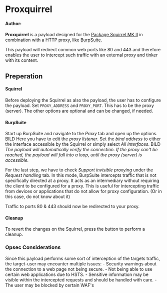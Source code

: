 # Proxquirrel
#### Author: 

**Proxquirrel** is a payload designed for the [Package Squirrel MK II](https://shop.hak5.org/products/packet-squirrel-mark-ii) in combination with a HTTP proxy, like [BurpSuite](https://portswigger.net/burp/releases/professional-community-2024-5-5?requestededition=community&requestedplatform=).

This payload will redirect common web ports like 80 and 443 and therefore enables the user to intercept such traffic with an external proxy and tinker with its content.

## Preperation
#### Squirrel
Before deploying the Squirrel as also the payload, the user has to configure the payload.
Set `PROXY_ADDRESS` and `PROXY_PORT`. This has to be the proxy (server). 
The other options are optional and can be changed, if needed. 
#### BurpSuite
Start up BurpSuite and navigate to the *Proxy* tab and open up the options.
BILD
Here you have to edit the *proxy listener*.
Set the *bind address* to either the interface accessible by the Squirrel or simply select *All Interfaces*. 
BILD
*The payload will automatically verify the connection. If the proxy can't be reached, the payload will fall into a loop, until the proxy (server) is accessible.*

For the last step, we have to check *Support invisible proxying* under the *Request handling* tab.
In this mode, BurpSuite intercepts traffic that is not specifically directed at a proxy. It acts as an intermediary without requiring the client to be configured for a proxy. This is useful for intercepting traffic from devices or applications that do not allow for proxy configuration. (Or in this case, do not know about it)

Traffic to ports 80 & 443 should now be redirected to your proxy.

#### Cleanup
To revert the changes on the Squirrel, press the button to perform a cleanup.



### Opsec Considerations
Since this payload performs some sort of interception of the targets traffic, the target-user may encounter multiple issues: 
	- Security warnings about the connection to a web page not being secure.
	- Not being able to use certain web applications due to HSTS.
	- Sensitive information may be visible within the intercepted requests and should be handled with care.
	- The user may be blocked by certain WAF's 